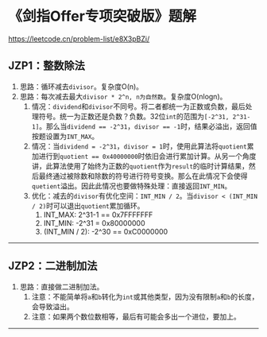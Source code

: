 # 《剑指Offer专项突破版》题解

<https://leetcode.cn/problem-list/e8X3pBZi/>

## JZP1：整数除法

1. 思路：循环减去`divisor`。复杂度O(n)。  
2. 思路：每次减去最大`divisor * 2^n, n为自然数`。复杂度O(nlogn)。
   1. 情况：`dividend`和`divisor`不同号。将二者都统一为正数或负数，最后处理符号。统一为正数还是负数？负数。32位`int`的范围为`[-2^31, 2^31-1]`。那么当`dividend == -2^31`，`divisor == -1`时，结果必溢出，返回值按题设置为`INT_MAX`。
   2. 情况：当`dividend = -2^31`，`divisor = 1`时，使用此算法将`quotient`累加进行到`quotient == 0x40000000`时依旧会进行累加计算。从另一个角度讲，此算法使用了始终为正数的`quotient`作为`result`的临时计算结果，然后最终通过被除数和除数的符号进行符号变换。那么在此情况下会使得`quetient`溢出。因此此情况也要做特殊处理：直接返回`INT_MIN`。
   3. 优化：减去的`divisor`有优化空间：`INT_MIN / 2`。当`divisor < (INT_MIN / 2)`时可以退出`quotient`累加循环。
      1. INT_MAX: 2^31-1 == 0x7FFFFFFF
      2. INT_MIN: -2^31 = 0x80000000
      3. (INT_MIN / 2): -2^30 == 0xC0000000

----------

## JZP2：二进制加法

1. 思路：直接做二进制加法。
   1. 注意：不能简单将`a`和`b`转化为`int`或其他类型，因为没有限制`a`和`b`的长度，会导致溢出。
   2. 注意：如果两个数位数相等，最后有可能会多出一个进位，要加上。

----------

